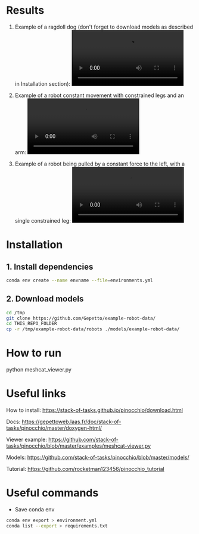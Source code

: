 # Results

1) Example of a ragdoll dog (don't forget to download models as described in Installation section):
![Video](https://github.com/GIS-sys/MIPT25_2_Physics_Pinocchio/raw/refs/heads/main/out/showcase_leap.mp4)

2) Example of a robot constant movement with constrained legs and an arm:
![Video](https://github.com/GIS-sys/MIPT25_2_Physics_Pinocchio/raw/refs/heads/main/out/showcase_squats.mp4)

3) Example of a robot being pulled by a constant force to the left, with a single constrained leg:
![Video](https://github.com/GIS-sys/MIPT25_2_Physics_Pinocchio/raw/refs/heads/main/out/showcase_pull.mp4)

# Installation

## 1. Install dependencies

```bash
conda env create --name envname --file=environments.yml
```

## 2. Download models
```bash
cd /tmp
git clone https://github.com/Gepetto/example-robot-data/
cd THIS_REPO_FOLDER
cp -r /tmp/example-robot-data/robots ./models/example-robot-data/
```

# How to run

python meshcat_viewer.py

# Useful links

How to install: https://stack-of-tasks.github.io/pinocchio/download.html

Docs: https://gepettoweb.laas.fr/doc/stack-of-tasks/pinocchio/master/doxygen-html/

Viewer example: https://github.com/stack-of-tasks/pinocchio/blob/master/examples/meshcat-viewer.py

Models: https://github.com/stack-of-tasks/pinocchio/blob/master/models/

Tutorial: https://github.com/rocketman123456/pinocchio_tutorial

# Useful commands

- Save conda env

```bash
conda env export > environment.yml
conda list --export > requirements.txt
```
